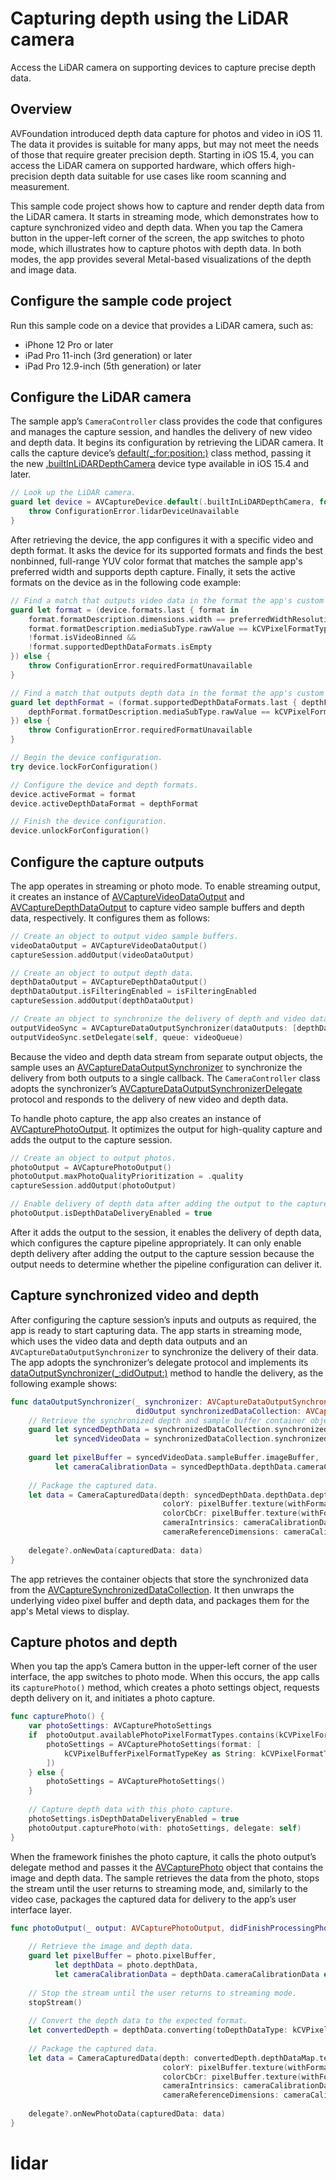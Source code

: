 # Capturing depth using the LiDAR camera
Access the LiDAR camera on supporting devices to capture precise depth data.

## Overview
AVFoundation introduced depth data capture for photos and video in iOS 11. The data it provides is suitable for many apps, but may not meet the needs of those that require greater precision depth. Starting in iOS 15.4, you can access the LiDAR camera on supported hardware, which offers high-precision depth data suitable for use cases like room scanning and measurement.

This sample code project shows how to capture and render depth data from the LiDAR camera. It starts in streaming mode, which demonstrates how to capture synchronized video and depth data. When you tap the Camera button in the upper-left corner of the screen, the app switches to photo mode, which illustrates how to capture photos with depth data. In both modes, the app provides several Metal-based visualizations of the depth and image data.

## Configure the sample code project
Run this sample code on a device that provides a LiDAR camera, such as:
- iPhone 12 Pro or later
- iPad Pro 11-inch (3rd generation) or later
- iPad Pro 12.9-inch (5th generation) or later

## Configure the LiDAR camera
The sample app’s `CameraController` class provides the code that configures and manages the capture session, and handles the delivery of new video and depth data. It begins its configuration by retrieving the LiDAR camera. It calls the capture device’s [default(\_:for:position:)][1] class method, passing it the new [.builtInLiDARDepthCamera][2] device type available in iOS 15.4 and later.

``` swift
// Look up the LiDAR camera.
guard let device = AVCaptureDevice.default(.builtInLiDARDepthCamera, for: .video, position: .back) else {
    throw ConfigurationError.lidarDeviceUnavailable
}
```

After retrieving the device, the app configures it with a specific video and depth format. It asks the device for its supported formats and finds the best nonbinned, full-range YUV color format that matches the sample app's preferred width and supports depth capture. Finally, it sets the active formats on the device as in the following code example:

``` swift
// Find a match that outputs video data in the format the app's custom Metal views require.
guard let format = (device.formats.last { format in
    format.formatDescription.dimensions.width == preferredWidthResolution &&
    format.formatDescription.mediaSubType.rawValue == kCVPixelFormatType_420YpCbCr8BiPlanarFullRange &&
    !format.isVideoBinned &&
    !format.supportedDepthDataFormats.isEmpty
}) else {
    throw ConfigurationError.requiredFormatUnavailable
}

// Find a match that outputs depth data in the format the app's custom Metal views require.
guard let depthFormat = (format.supportedDepthDataFormats.last { depthFormat in
    depthFormat.formatDescription.mediaSubType.rawValue == kCVPixelFormatType_DepthFloat16
}) else {
    throw ConfigurationError.requiredFormatUnavailable
}

// Begin the device configuration.
try device.lockForConfiguration()

// Configure the device and depth formats.
device.activeFormat = format
device.activeDepthDataFormat = depthFormat

// Finish the device configuration.
device.unlockForConfiguration()
```

## Configure the capture outputs
The app operates in streaming or photo mode. To enable streaming output, it creates an instance of [AVCaptureVideoDataOutput][3] and [AVCaptureDepthDataOutput][4] to capture video sample buffers and depth data, respectively. It configures them as follows:

``` swift
// Create an object to output video sample buffers.
videoDataOutput = AVCaptureVideoDataOutput()
captureSession.addOutput(videoDataOutput)

// Create an object to output depth data.
depthDataOutput = AVCaptureDepthDataOutput()
depthDataOutput.isFilteringEnabled = isFilteringEnabled
captureSession.addOutput(depthDataOutput)

// Create an object to synchronize the delivery of depth and video data.
outputVideoSync = AVCaptureDataOutputSynchronizer(dataOutputs: [depthDataOutput, videoDataOutput])
outputVideoSync.setDelegate(self, queue: videoQueue)
```

Because the video and depth data stream from separate output objects, the sample uses an [AVCaptureDataOutputSynchronizer][5] to synchronize the delivery from both outputs to a single callback. The `CameraController` class adopts the synchronizer’s [AVCaptureDataOutputSynchronizerDelegate][6] protocol and responds to the delivery of new video and depth data.

To handle photo capture, the app also creates an instance of [AVCapturePhotoOutput][7]. It optimizes the output for high-quality capture and adds the output to the capture session.

``` swift
// Create an object to output photos.
photoOutput = AVCapturePhotoOutput()
photoOutput.maxPhotoQualityPrioritization = .quality
captureSession.addOutput(photoOutput)

// Enable delivery of depth data after adding the output to the capture session.
photoOutput.isDepthDataDeliveryEnabled = true
```

After it adds the output to the session, it enables the delivery of depth data, which configures the capture pipeline appropriately. It can only enable depth delivery after adding the output to the capture session because the output needs to determine whether the pipeline configuration can deliver it.

## Capture synchronized video and depth
After configuring the capture session’s inputs and outputs as required, the app is ready to start capturing data. The app starts in streaming mode, which uses the video data and depth data outputs and an `AVCaptureDataOutputSynchronizer` to synchronize the delivery of their data. The app adopts the synchronizer’s delegate protocol and implements its [dataOutputSynchronizer(\_:didOutput:)][8] method to handle the delivery, as the following example shows:

``` swift
func dataOutputSynchronizer(_ synchronizer: AVCaptureDataOutputSynchronizer,
                            didOutput synchronizedDataCollection: AVCaptureSynchronizedDataCollection) {
    // Retrieve the synchronized depth and sample buffer container objects.
    guard let syncedDepthData = synchronizedDataCollection.synchronizedData(for: depthDataOutput) as? AVCaptureSynchronizedDepthData,
          let syncedVideoData = synchronizedDataCollection.synchronizedData(for: videoDataOutput) as? AVCaptureSynchronizedSampleBufferData else { return }
    
    guard let pixelBuffer = syncedVideoData.sampleBuffer.imageBuffer,
          let cameraCalibrationData = syncedDepthData.depthData.cameraCalibrationData else { return }
    
    // Package the captured data.
    let data = CameraCapturedData(depth: syncedDepthData.depthData.depthDataMap.texture(withFormat: .r16Float, planeIndex: 0, addToCache: textureCache),
                                  colorY: pixelBuffer.texture(withFormat: .r8Unorm, planeIndex: 0, addToCache: textureCache),
                                  colorCbCr: pixelBuffer.texture(withFormat: .rg8Unorm, planeIndex: 1, addToCache: textureCache),
                                  cameraIntrinsics: cameraCalibrationData.intrinsicMatrix,
                                  cameraReferenceDimensions: cameraCalibrationData.intrinsicMatrixReferenceDimensions)
    
    delegate?.onNewData(capturedData: data)
}
```

The app retrieves the container objects that store the synchronized data from the [AVCaptureSynchronizedDataCollection][9]. It then unwraps the underlying video pixel buffer and depth data, and packages them for the app's Metal views to display.

## Capture photos and depth
When you tap the app’s Camera button in the upper-left corner of the user interface, the app switches to photo mode. When this occurs, the app calls its `capturePhoto()` method, which creates a photo settings object, requests depth delivery on it, and initiates a photo capture.

``` swift
func capturePhoto() {
    var photoSettings: AVCapturePhotoSettings
    if  photoOutput.availablePhotoPixelFormatTypes.contains(kCVPixelFormatType_420YpCbCr8BiPlanarFullRange) {
        photoSettings = AVCapturePhotoSettings(format: [
            kCVPixelBufferPixelFormatTypeKey as String: kCVPixelFormatType_420YpCbCr8BiPlanarFullRange
        ])
    } else {
        photoSettings = AVCapturePhotoSettings()
    }
    
    // Capture depth data with this photo capture.
    photoSettings.isDepthDataDeliveryEnabled = true
    photoOutput.capturePhoto(with: photoSettings, delegate: self)
}
```

When the framework finishes the photo capture, it calls the photo output’s delegate method and passes it the [AVCapturePhoto][10] object that contains the image and depth data. The sample retrieves the data from the photo, stops the stream until the user returns to streaming mode, and, similarly to the video case, packages the captured data for delivery to the app’s user interface layer.

``` swift
func photoOutput(_ output: AVCapturePhotoOutput, didFinishProcessingPhoto photo: AVCapturePhoto, error: Error?) {
    
    // Retrieve the image and depth data.
    guard let pixelBuffer = photo.pixelBuffer,
          let depthData = photo.depthData,
          let cameraCalibrationData = depthData.cameraCalibrationData else { return }
    
    // Stop the stream until the user returns to streaming mode.
    stopStream()
    
    // Convert the depth data to the expected format.
    let convertedDepth = depthData.converting(toDepthDataType: kCVPixelFormatType_DepthFloat16)
    
    // Package the captured data.
    let data = CameraCapturedData(depth: convertedDepth.depthDataMap.texture(withFormat: .r16Float, planeIndex: 0, addToCache: textureCache),
                                  colorY: pixelBuffer.texture(withFormat: .r8Unorm, planeIndex: 0, addToCache: textureCache),
                                  colorCbCr: pixelBuffer.texture(withFormat: .rg8Unorm, planeIndex: 1, addToCache: textureCache),
                                  cameraIntrinsics: cameraCalibrationData.intrinsicMatrix,
                                  cameraReferenceDimensions: cameraCalibrationData.intrinsicMatrixReferenceDimensions)
    
    delegate?.onNewPhotoData(capturedData: data)
}
```

[1]:	https://developer.apple.com/documentation/avfoundation/avcapturedevice/2361508-default
[2]:	https://developer.apple.com/documentation/avfoundation/avcapturedevice/devicetype/3915812-builtinlidardepthcamera
[3]:	https://developer.apple.com/documentation/avfoundation/avcapturevideodataoutput
[4]:	https://developer.apple.com/documentation/avfoundation/avcapturedepthdataoutput
[5]:	https://developer.apple.com/documentation/avfoundation/avcapturedataoutputsynchronizer
[6]:	https://developer.apple.com/documentation/avfoundation/avcapturedataoutputsynchronizerdelegate
[7]:	https://developer.apple.com/documentation/avfoundation/avcapturephotooutput
[8]:	https://developer.apple.com/documentation/avfoundation/avcapturedataoutputsynchronizerdelegate/2873976-dataoutputsynchronizer
[9]:	https://developer.apple.com/documentation/avfoundation/avcapturesynchronizeddatacollection
[10]:	https://developer.apple.com/documentation/avfoundation/avcapturephoto
# lidar
